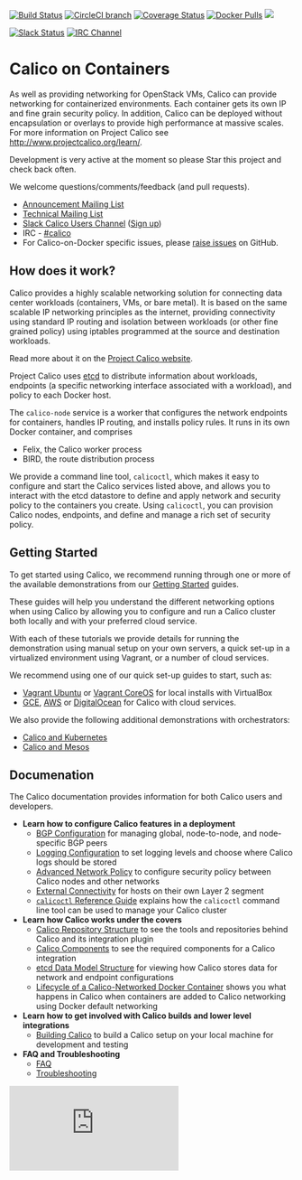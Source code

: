 <!--- master only -->
[![Build Status](https://semaphoreci.com/api/v1/projects/9d7d365d-19cb-4699-8c84-b76da25ae271/473490/shields_badge.svg)](https://semaphoreci.com/calico/calico-docker--5)
[![CircleCI branch](https://img.shields.io/circleci/project/projectcalico/calico-docker/master.svg?label=calicoctl)](https://circleci.com/gh/projectcalico/calico-docker/tree/master)
[![Coverage Status](https://coveralls.io/repos/projectcalico/calico-docker/badge.svg?branch=master&service=github)](https://coveralls.io/github/projectcalico/calico-docker?branch=master)
[![Docker Pulls](https://img.shields.io/docker/pulls/calico/node.svg)](https://hub.docker.com/r/calico/node/)
[![](https://badge.imagelayers.io/calico/node:latest.svg)](https://imagelayers.io/?images=calico/node:latest)

[![Slack Status](https://calicousers-slackin.herokuapp.com/badge.svg)](https://calicousers-slackin.herokuapp.com)
[![IRC Channel](https://img.shields.io/badge/irc-%23calico-blue.svg)](https://kiwiirc.com/client/irc.freenode.net/#calico)
<!--- end of master only -->

# Calico on Containers
As well as providing networking for OpenStack VMs, Calico can provide 
networking for containerized environments. Each container gets its 
own IP and fine grain security policy. In addition, Calico can be deployed 
without encapsulation or overlays to provide high performance at massive 
scales.  For more information on Project Calico see 
http://www.projectcalico.org/learn/.

Development is very active at the moment so please Star this project and check 
back often.

We welcome questions/comments/feedback (and pull requests).

* [Announcement Mailing List](http://lists.projectcalico.org/mailman/listinfo/calico-announce_lists.projectcalico.org)
* [Technical Mailing List](http://lists.projectcalico.org/mailman/listinfo/calico-tech_lists.projectcalico.org)
* [Slack Calico Users Channel](https://calicousers.slack.com) ([Sign up](https://calicousers-slackin.herokuapp.com))
* IRC - [#calico](https://kiwiirc.com/client/irc.freenode.net/#calico)
* For Calico-on-Docker specific issues, please [raise issues][raise-issues] on 
GitHub.

## How does it work?

Calico provides a highly scalable networking solution for connecting data 
center workloads (containers, VMs, or bare metal).  It is based on the same 
scalable IP networking principles as the internet, providing connectivity using
standard IP routing and isolation between workloads (or other fine grained
policy) using iptables programmed at the source and destination workloads.

Read more about it on the [Project Calico website][project-calico].

Project Calico uses [etcd][etcd] to distribute information about workloads, 
endpoints (a specific networking interface associated with a workload),
and policy to each Docker host.

The `calico-node` service is a worker that configures the network endpoints 
for containers, handles IP routing, and installs policy rules.  It runs in its 
own Docker container, and comprises
- Felix, the Calico worker process
- BIRD, the route distribution process

We provide a command line tool, `calicoctl`, which makes it easy to configure 
and start the Calico services listed above, and allows you to interact with 
the etcd datastore to define and apply network and security policy to the 
containers you create. Using `calicoctl`, you can provision Calico nodes, 
endpoints, and define and manage a rich set of security policy. 

## Getting Started

To get started using Calico, we recommend running through one or more of the 
available demonstrations from our [Getting Started](docs/getting-started/README.md) 
guides.

These guides will help you understand the different networking options when 
using Calico by allowing you to configure and run a Calico cluster both locally 
and with your preferred cloud service.

With each of these tutorials we provide details for running the demonstration 
using manual setup on your own servers, a quick set-up in a virtualized
environment using Vagrant, or a number of cloud services.

We recommend using one of our quick set-up guides to start, such as:

  - [Vagrant Ubuntu](docs/getting-started/VagrantUbuntu.md) or 
    [Vagrant CoreOS](docs/getting-started/VagrantCoreos.md) for local installs 
    with VirtualBox
  - [GCE](docs/getting-started/GCE.md), [AWS](docs/getting-started/AWS.md) or 
    [DigitalOcean](docs/getting-started/DigitcalOcean.md) for Calico with cloud 
    services.

We also provide the following additional demonstrations with orchestrators: 
- [Calico and Kubernetes](docs/kubernetes/README.md)
- [Calico and Mesos](docs/mesos/README.md)

## Documenation
The Calico documentation provides information for both Calico users and 
developers.

  - **Learn how to configure Calico features in a deployment**
    - [BGP Configuration](docs/bgp.md) for managing global, node-to-node, and 
      node-specific BGP peers
    - [Logging Configuration](docs/logging.md) to set logging levels and choose 
      where Calico logs should be stored
    - [Advanced Network Policy](docs/AdvancedNetworkPolicy.md) to configure 
      security policy between Calico nodes and other networks
    - [External Connectivity](docs/ExternalConnectivity) for hosts on their own 
      Layer 2 segment
    - [`calicoctl` Reference Guide](docs/calicoctl.md) explains how the 
      `calicoctl` command line tool can be used to manage your Calico cluster
  - **Learn how Calico works under the covers**
    - [Calico Repository Structure](docs/RepoStructure.md) to see the tools 
      and repositories behind Calico and its integration plugin
    - [Calico Components](docs/Components.md) to see the required components 
      for a Calico integration 
    - [etcd Data Model Structure](docs/etcdStructure.md) for viewing how Calico 
      stores data for network and endpoint configurations
    - [Lifecycle of a Calico-Networked Docker Container](docs/DockerContainerLifecycle.md) 
      shows you what happens in Calico when containers are added to Calico 
      networking using Docker default networking
  - **Learn how to get involved with Calico builds and lower level integrations**
    - [Building Calico](docs/Building.md) to build a Calico setup on your local 
      machine for development and testing 
  - **FAQ and Troubleshooting**
    - [FAQ](docs/FAQ.md)
    - [Troubleshooting](docs/Troubleshooting.md)

[libnetwork]: https://github.com/docker/libnetwork
[raise-issues]: https://github.com/projectcalico/calico-docker/issues/new
[project-calico]: http://www.projectcalico.org
[etcd]: https://github.com/coreos/etcd
[![Analytics](https://ga-beacon.appspot.com/UA-52125893-3/calico-docker/README.md?pixel)](https://github.com/igrigorik/ga-beacon)
